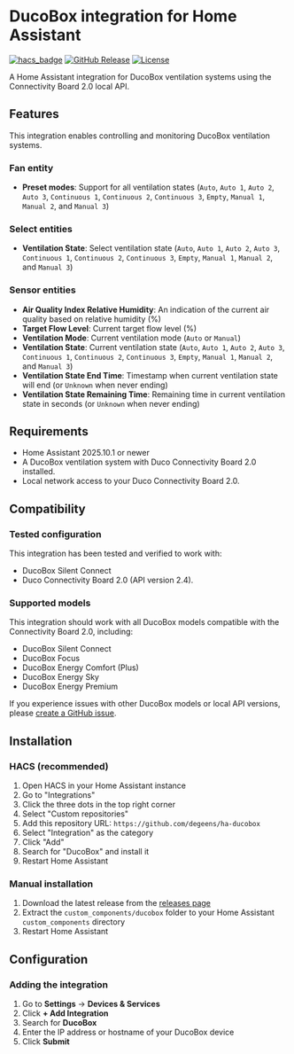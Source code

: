 # DucoBox integration for Home Assistant

[![hacs_badge](https://img.shields.io/badge/HACS-Custom-41BDF5.svg)](https://github.com/hacs/integration)
[![GitHub Release](https://img.shields.io/github/release/degeens/ha-ducobox.svg)](https://github.com/degeens/ha-ducobox/releases)
[![License](https://img.shields.io/github/license/degeens/ha-ducobox.svg)](LICENSE)

A Home Assistant integration for DucoBox ventilation systems using the Connectivity Board 2.0 local API.

## Features

This integration enables controlling and monitoring DucoBox ventilation systems.

### Fan entity

- **Preset modes**: Support for all ventilation states (`Auto`, `Auto 1`, `Auto 2`, `Auto 3`, `Continuous 1`, `Continuous 2`, `Continuous 3`, `Empty`, `Manual 1`, `Manual 2`, and `Manual 3`)

### Select entities

- **Ventilation State**: Select ventilation state (`Auto`, `Auto 1`, `Auto 2`, `Auto 3`, `Continuous 1`, `Continuous 2`, `Continuous 3`, `Empty`, `Manual 1`, `Manual 2`, and `Manual 3`)

### Sensor entities

- **Air Quality Index Relative Humidity**: An indication of the current air quality based on relative humidity (%)
- **Target Flow Level**: Current target flow level (%)
- **Ventilation Mode**: Current ventilation mode (`Auto` or `Manual`)
- **Ventilation State**: Current ventilation state (`Auto`, `Auto 1`, `Auto 2`, `Auto 3`, `Continuous 1`, `Continuous 2`, `Continuous 3`, `Empty`, `Manual 1`, `Manual 2`, and `Manual 3`)
- **Ventilation State End Time**: Timestamp when current ventilation state will end (or `Unknown` when never ending)
- **Ventilation State Remaining Time**: Remaining time in current ventilation state in seconds (or `Unknown` when never ending)

## Requirements

- Home Assistant 2025.10.1 or newer
- A DucoBox ventilation system with Duco Connectivity Board 2.0 installed.
- Local network access to your Duco Connectivity Board 2.0.

## Compatibility

### Tested configuration
This integration has been tested and verified to work with:
- DucoBox Silent Connect
- Duco Connectivity Board 2.0 (API version 2.4).

### Supported models

This integration should work with all DucoBox models compatible with the Connectivity Board 2.0, including:

- DucoBox Silent Connect
- DucoBox Focus
- DucoBox Energy Comfort (Plus)
- DucoBox Energy Sky
- DucoBox Energy Premium

If you experience issues with other DucoBox models or local API versions, please [create a GitHub issue](https://github.com/degeens/ha-ducobox/issues/new).

## Installation

### HACS (recommended)

1. Open HACS in your Home Assistant instance
2. Go to "Integrations"
3. Click the three dots in the top right corner
4. Select "Custom repositories"
5. Add this repository URL: `https://github.com/degeens/ha-ducobox`
6. Select "Integration" as the category
7. Click "Add"
8. Search for "DucoBox" and install it
9. Restart Home Assistant

### Manual installation

1. Download the latest release from the [releases page](https://github.com/degeens/ha-ducobox/releases)
2. Extract the `custom_components/ducobox` folder to your Home Assistant `custom_components` directory
3. Restart Home Assistant

## Configuration

### Adding the integration

1. Go to **Settings** → **Devices & Services**
2. Click **+ Add Integration**
3. Search for **DucoBox**
4. Enter the IP address or hostname of your DucoBox device
5. Click **Submit**